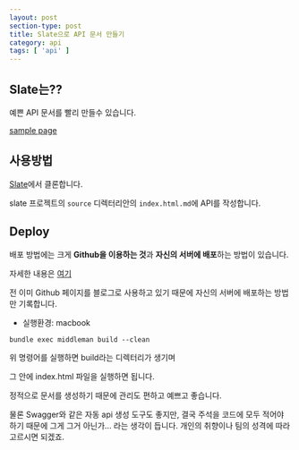 ```yaml
---
layout: post
section-type: post
title: Slate으로 API 문서 만들기
category: api
tags: [ 'api' ]
---
```


## Slate는??

예쁜 API 문서를 빨리 만들수 있습니다.  

[sample page](https://slatedocs.github.io/slate/#introduction)

## 사용방법

[Slate](https://github.com/slatedocs/slate)에서 클론합니다.

slate 프로젝트의 `source` 디렉터리안의 `index.html.md`에 API를 작성합니다.

## Deploy

배포 방법에는 크게 **Github을 이용하는 것**과 **자신의 서버에 배포**하는 방법이 있습니다.  

자세한 내용은 [여기](https://github.com/slatedocs/slate/wiki/Deploying-Slate)

전 이미 Github 페이지를 블로그로 사용하고 있기 때문에 자신의 서버에 배포하는 방법만 기록합니다.

- 실행환경: macbook

```
bundle exec middleman build --clean
```

위 명령어를 실행하면 build라는 디렉터리가 생기며

그 안에 index.html 파일을 실행하면 됩니다.


정적으로 문서를 생성하기 때문에 관리도 편하고 예쁘고 좋습니다.  

물론 Swagger와 같은 자동 api 생성 도구도 좋지만, 결국 주석을 코드에 모두 적어야 하기 때문에 그게 그거 아닌가... 라는 생각이 듭니다. 개인의 취향이나 팀의 성격에 따라 고르시면 되겠죠.
